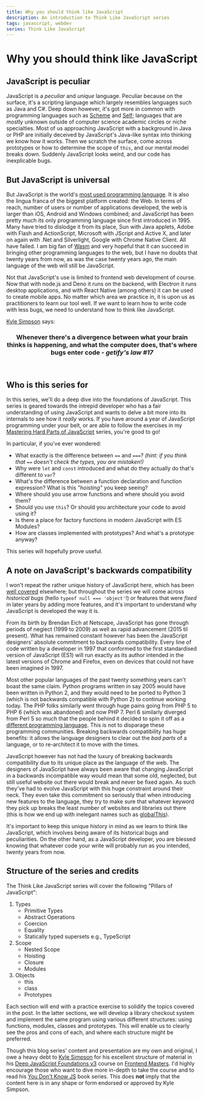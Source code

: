 ```yaml
---
title: Why you should think like JavaScript
description: An introduction to Think Like JavaScript series
tags: javascript, webdev
series: Think Like JavaScript
---
```


# Why you should think like JavaScript

## JavaScript is peculiar

JavaScript is a _peculiar_ and _unique_ language. Peculiar because on the surface, it's a scripting language which largely resembles languages such as Java and C#. Deep down however, it's got more in common with programming languages such as [Scheme](<https://en.wikipedia.org/wiki/Scheme_(programming_language)>) and [Self](<https://en.wikipedia.org/wiki/Self_(programming_language)>); languages that are mostly unknown outside of computer science academic circles or niche specialties. Most of us approaching JavaScript with a background in Java or PHP are initially deceived by JavaScript's Java-like syntax into thinking we know how it works. Then we scratch the surface, come across prototypes or how to determine the scope of `this`, and our mental model breaks down. Suddenly JavaScript looks weird, and our code has inexplicable bugs.

## But JavaScript is universal

But JavaScript is the world's [most used programming language](https://insights.stackoverflow.com/survey/2019#technology-_-programming-scripting-and-markup-languages). It is also the lingua franca of the biggest platform created: the Web. In terms of reach, number of users or number of applications developed, the web is larger than iOS, Android and Windows combined; and JavaScript has been pretty much its only programming language since first introduced in 1995. Many have tried to dislodge it from its place, Sun with Java applets, Adobe with Flash and ActionScript, Microsoft with JScript and Active X, and later on again with .Net and Silverlight, Google with Chrome Native Client. All have failed. I am big fan of [Wasm](https://en.wikipedia.org/wiki/WebAssembly) and very hopeful that it can succeed in bringing other programming languages to the web, but I have no doubts that twenty years from now, as was the case twenty years ago, the main language of the web will still be JavaScript.

Not that JavaScript's use is limited to frontend web development of course. Now that with node.js and Deno it runs on the backend, with Electron it runs desktop applications, and with React Native (among others) it can be used to create mobile apps. No matter which area we practice in, it is upon us as practitioners to learn our tool well. If we want to learn how to write code with less bugs, we need to understand how to think like JavaScript.

[Kyle Simpson](https://github.com/getify) says:

<h3 align="center"> Whenever there's a divergence between what your brain thinks is happening, and what the computer does, that's where bugs enter code <em> - getify's law #17</em></h3><br>

## Who is this series for

In this series, we'll do a deep dive into the foundations of JavaScript. This series is geared towards the intrepid developer who has a fair understanding of using JavaScript and wants to delve a bit more into its internals to see how it _really_ works. If you have around a year of JavaScript programming under your belt, or are able to follow the exercises in my [Mastering Hard Parts of JavaScript](https://dev.to/ryanameri/mastering-hard-parts-of-javascript-callbacks-i-3aj0) series, you're good to go!

In particular, if you've ever wondered:

- What exactly is the difference between `==` and `===`? _(hint: if you think that `==` doesn't check the types, you are mistaken!)_
- Why were `let` and `const` introduced and what do they actually do that's different to `var`?
- What's the difference between a function declaration and function expression? What is this _"hoisting"_ you keep seeing?
- Where should you use arrow functions and where should you avoid them?
- Should you use `this`? Or should you architecture your code to avoid using it?
- Is there a place for factory functions in modern JavaScript with ES Modules?
- How are classes implemented with prototypes? And what's a prototype anyway?

This series will hopefully prove useful.

## A note on JavaScript's backwards compatibility

I won't repeat the rather unique history of JavaScript here, which has been [well covered](https://auth0.com/blog/a-brief-history-of-javascript/) elsewhere; but throughout the series we will come across _historical bugs_ (hello `typeof null === 'object'`!) or features that were _fixed_ in later years by adding more features, and it's important to understand why JavaScript is developed the way it is.

From its birth by Brendan Eich at Netscape, JavaScript has gone through periods of neglect (1999 to 2009) as well as rapid advancement (2015 til present). What has remained constant however has been the JavaScript designers' absolute commitment to backwards compatibility. Every line of code written by a developer in 1997 that conformed to the first standardised version of JavaScript (ES1) will run exactly as its author intended in the latest versions of Chrome and Firefox, even on devices that could not have been imagined in 1997.

Most other popular languages of the past twenty something years can't boast the same claim. Python programs written in say 2005 would have been written in Python 2, and they would need to be ported to Python 3 (which is not backwards compatible with Python 2) to continue working today. The PHP folks similarly went through huge pains going from PHP 5 to PHP 6 (which was abandoned) and now PHP 7. Perl 6 similarly diverged from Perl 5 so much that the people behind it decided to spin it off as a [different programming language](<https://en.wikipedia.org/wiki/Raku_(programming_language)>). This is not to disparage these programming communities. Breaking backwards compatibility has huge benefits: it allows the language designers to clear out the _bad parts_ of a language, or to re-architect it to move with the times.

JavaScript however has not had the luxury of breaking backwards compatibility due to its unique place as the language of the web. The designers of JavaScript have always been aware that changing JavaScript in a backwards incompatible way would mean that some old, neglected, but still useful website out there would break and never be fixed again. As such they've had to evolve JavaScript with this huge constraint around their neck. They even take this commitment so seriously that when introducing new features to the language, they try to make sure that whatever keyword they pick up breaks the least number of websites and libraries out there (this is how we end up with inelegant names such as [globalThis](https://developer.mozilla.org/en-US/docs/Web/JavaScript/Reference/Global_Objects/globalThis)).

It's important to keep this unique history in mind as we learn to think like JavaScript, which involves being aware of its historical bugs and peculiarities. On the other hand, as a JavaScript developer, you are blessed knowing that whatever code your write will probably run as you intended, twenty years from now.

## Structure of the series and credits

The Think Like JavaScript series will cover the following "Pillars of JavaScript":

1. Types
   - Primitive Types
   - Abstract Operations
   - Coercion
   - Equality
   - Statically typed supersets e.g., TypeScript
2. Scope
   - Nested Scope
   - Hoisting
   - Closure
   - Modules
3. Objects
   - this
   - class
   - Prototypes

Each section will end with a practice exercise to solidify the topics covered in the post. In the latter sections, we will develop a library checkout system and implement the same program using various different structures: using functions, modules, classes and prototypes. This will enable us to clearly see the pros and cons of each, and where each structure might be preferred.

Though this blog series' content and presentation are my own and original, I owe a heavy debt to [Kyle Simpson](https://twitter.com/getify?lang=en) for his excellent structure of material in his [Deep JavaScript Foundations v3](https://frontendmasters.com/courses/deep-javascript-v3/introduction/) course on [Frontend Masters](https://frontendmasters.com). I'd highly encourage those who want to dive more in-depth to take the course and to read his [You Don't Know JS](https://github.com/getify/You-Dont-Know-JS) book series. This does **not** imply that the content here is in any shape or form endorsed or approved by Kyle Simpson.
